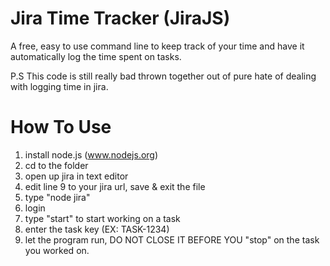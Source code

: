 Jira Time Tracker (JiraJS)
=================

A free, easy to use command line to keep track of your time and have it automatically log the time spent on tasks.

P.S This code is still really bad thrown together out of pure hate of dealing with logging time in jira.

How To Use
=================

1. install node.js (www.nodejs.org)
2. cd to the folder
3. open up jira in text editor
4. edit line 9 to your jira url, save & exit the file
5. type "node jira"
6. login
7. type "start" to start working on a task
8. enter the task key (EX: TASK-1234)
9. let the program run, DO NOT CLOSE IT BEFORE YOU "stop" on the task you worked on.
